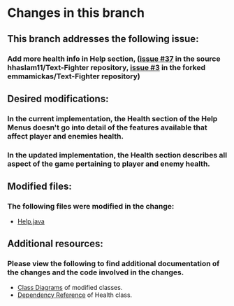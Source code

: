 # Changes in this branch

## This branch addresses the following issue:
### Add more health info in Help section, ([issue #37](https://github.com/hhaslam11/Text-Fighter/issues/37) in the source hhaslam11/Text-Fighter repository, [issue #3](https://github.com/emmamickas/Text-Fighter/issues/3) in the forked emmamickas/Text-Fighter repository)

## Desired modifications:
### In the current implementation, the Health section of the Help Menus doesn't go into detail of the features available that affect player and enemies health.
### In the updated implementation, the Health section describes all aspect of the game pertaining to player and enemy health.

## Modified files:
### The following files were modified in the change:
 * [Help.java](https://github.com/emmamickas/Text-Fighter/blob/HelpSectionUpdate/src/com/hotmail/kalebmarc/textfighter/main/Help.java)

 
 ## Additional resources:
 ### Please view the following to find additional documentation of the changes and the code involved in the changes.
  * [Class Diagrams](https://github.com/emmamickas/Text-Fighter/tree/HealthHelpSection/Class%20Diagrams) of modified classes.
  * [Dependency Reference](https://github.com/emmamickas/Text-Fighter/tree/HealthHelpSection/Dependency%20Reference) of Health class.

